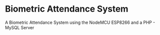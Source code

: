 # Biometric Attendance System
A Biometric Attendance System using the NodeMCU ESP8266 and a PHP - MySQL Server